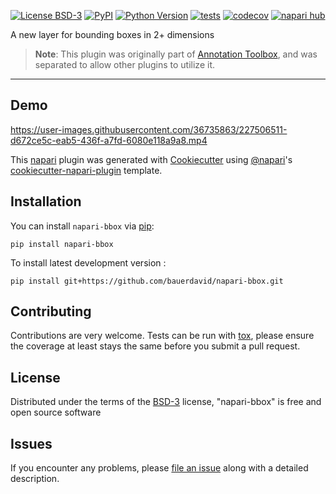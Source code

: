 
[![License BSD-3](https://img.shields.io/pypi/l/napari-bbox.svg?color=green)](https://github.com/bauerdavid/napari-bbox/raw/main/LICENSE)
[![PyPI](https://img.shields.io/pypi/v/napari-bbox.svg?color=green)](https://pypi.org/project/napari-bbox)
[![Python Version](https://img.shields.io/pypi/pyversions/napari-bbox.svg?color=green)](https://python.org)
[![tests](https://github.com/bauerdavid/napari-bbox/workflows/tests/badge.svg)](https://github.com/bauerdavid/napari-bbox/actions)
[![codecov](https://codecov.io/gh/bauerdavid/napari-bbox/branch/main/graph/badge.svg)](https://codecov.io/gh/bauerdavid/napari-bbox)
[![napari hub](https://img.shields.io/endpoint?url=https://api.napari-hub.org/shields/napari-bbox)](https://napari-hub.org/plugins/napari-bbox)

A new layer for bounding boxes in 2+ dimensions

> **Note**: This plugin was originally part of [Annotation Toolbox](https://www.napari-hub.org/plugins/napari-nD-annotator), and was separated to allow other plugins to utilize it.

----------------------------------

## Demo


https://user-images.githubusercontent.com/36735863/227506511-d672ce5c-eab5-436f-a7fd-6080e118a9a8.mp4


This [napari] plugin was generated with [Cookiecutter] using [@napari]'s [cookiecutter-napari-plugin] template.

<!--
Don't miss the full getting started guide to set up your new package:
https://github.com/napari/cookiecutter-napari-plugin#getting-started

and review the napari docs for plugin developers:
https://napari.org/stable/plugins/index.html
-->

## Installation

You can install `napari-bbox` via [pip]:

    pip install napari-bbox



To install latest development version :

    pip install git+https://github.com/bauerdavid/napari-bbox.git


## Contributing

Contributions are very welcome. Tests can be run with [tox], please ensure
the coverage at least stays the same before you submit a pull request.

## License

Distributed under the terms of the [BSD-3] license,
"napari-bbox" is free and open source software

## Issues

If you encounter any problems, please [file an issue] along with a detailed description.


[napari]: https://github.com/napari/napari
[Cookiecutter]: https://github.com/audreyr/cookiecutter
[@napari]: https://github.com/napari
[MIT]: http://opensource.org/licenses/MIT
[BSD-3]: http://opensource.org/licenses/BSD-3-Clause
[GNU GPL v3.0]: http://www.gnu.org/licenses/gpl-3.0.txt
[GNU LGPL v3.0]: http://www.gnu.org/licenses/lgpl-3.0.txt
[Apache Software License 2.0]: http://www.apache.org/licenses/LICENSE-2.0
[Mozilla Public License 2.0]: https://www.mozilla.org/media/MPL/2.0/index.txt
[cookiecutter-napari-plugin]: https://github.com/napari/cookiecutter-napari-plugin

[file an issue]: https://github.com/bauerdavid/napari-bbox/issues

[napari]: https://github.com/napari/napari
[tox]: https://tox.readthedocs.io/en/latest/
[pip]: https://pypi.org/project/pip/
[PyPI]: https://pypi.org/
